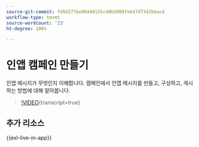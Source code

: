 ```yaml
---
source-git-commit: fd9d277be00449155c49b3809fe647d7342b6acd
workflow-type: tm+mt
source-wordcount: '23'
ht-degree: 100%

---
```

# 인앱 캠페인 만들기

인앱 메시지가 무엇인지 이해합니다. 캠페인에서 인앱 메시지를 만들고, 구성하고, 게시하는 방법에 대해 알아봅니다.

>[!VIDEO](https://video.tv.adobe.com/v/3451889?quality=12&learn=on&captions=kor){transcript=true}

## 추가 리소스

{{exl-live-in-app}}